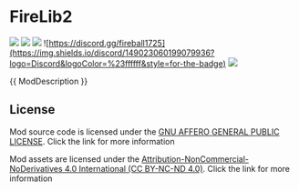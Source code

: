 # FireLib2

![](https://img.shields.io/circleci/build/github/FireBall1725/FireLib2/master?label=Build&logo=CircleCI&style=for-the-badge)
![](https://img.shields.io/codeclimate/maintainability/FireBall1725/FireLib2?logo=Code%20Climate&style=for-the-badge)
![](https://img.shields.io/codeclimate/issues/FireBall1725/FireLib2?logo=Code%20Climate&style=for-the-badge)
![https://discord.gg/fireball1725](https://img.shields.io/discord/149023060199079936?logo=Discord&logoColor=%23ffffff&style=for-the-badge)
![](https://img.shields.io/badge/dynamic/json?logo=GitHub&color=brightgreen&label=Lines&query=lines&url=https%3A%2F%2Ftokei.rs%2Fb1%2Fgithub%2FFireBall1725%2FFireLib2&style=for-the-badge)

{{ ModDescription }}

## License

Mod source code is licensed under the [GNU AFFERO GENERAL PUBLIC LICENSE](https://www.gnu.org/licenses/agpl-3.0.en.html). Click the link for more information

Mod assets are licensed under the [Attribution-NonCommercial-NoDerivatives 4.0 International (CC BY-NC-ND 4.0)](https://creativecommons.org/licenses/by-nc-nd/4.0/). Click the link for more information

